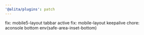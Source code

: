 ```yaml
---
'@alita/plugins': patch
---
```


fix: mobile5-layout tabbar active
fix: mobile-layout keepalive
chore: aconsole bottom env(safe-area-inset-bottom)
